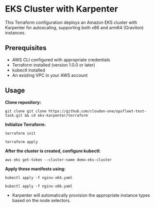 # EKS Cluster with Karpenter

This Terraform configuration deploys an Amazon EKS cluster with Karpenter for autoscaling, supporting both x86 and arm64 (Graviton) instances.

## Prerequisites

- AWS CLI configured with appropriate credentials
- Terraform installed (version 1.0.0 or later)
- kubectl installed
- An existing VPC in your AWS account

## Usage

**Clone repository:** 

`
git clone git clone https://github.com/cloudon-one/opsfleet-test-task.git && cd eks-karpenter/terraform
`

**Initialize Terraform:**

`
terraform init
`

`
terraform apply
`

**After the cluster is created, configure kubectl:**

`
aws eks get-token --cluster-name demo-eks-cluster
`

**Apply these manifests using:**

`
kubectl apply -f nginx-x64.yaml
`

`
kubectl apply -f nginx-x86.yaml
`
- Karpenter will automatically provision the appropriate instance types based on the node selectors.

